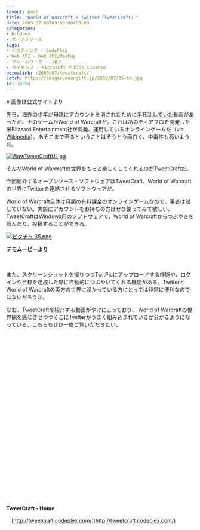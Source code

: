 ```yaml
---
layout: post
title: "World of Warcraft + Twitter「TweetCraft」"
date: 2009-07-06T09:00:00+09:00
categories:
- Windows
- オープンソース
tags: 
- ホスティング - CodePlex
- Web API - Web API/Mashup
- フレームワーク - .NET
- ライセンス - Microsoft Public License
permalink: /2009/07/tweetcraft/
catch: https://images.moongift.jp/2009/07/35-tm.jpg
id: 16594
---
```

※ 画像は公式サイトより

  

先日、海外の少年が母親にアカウントを消されたために[半狂乱していた動画](http://www.youtube.com/watch?v=YersIyzsOpc)があったが、そのゲームがWorld of Warcraftだ。これはあのディアブロを開発した米Blizzard Entertainment社が開発、運用しているオンラインゲームだ（via [Wikipedia](http://ja.wikipedia.org/wiki/World_of_Warcraft)）。あそこまで至るということはそうとう面白く、中毒性も高いようだ。

  

[![WowTweetCraftUI.jpg](https://images.moongift.jp/2009/07/wowtweetcraftui-tm.jpg)](https://images.moongift.jp/2009/07/wowtweetcraftui.jpg)

  

そんなWorld of Warcraftの世界をもっと楽しくしてくれるのがTweetCraftだ。

  

今回紹介するオープンソース・ソフトウェアはTweetCraft、World of Warcraftの世界にTwitterを連結させるソフトウェアだ。

  
<!--more-->

World of Warcraft自体は月額の有料課金のオンラインゲームなので、筆者は試していない。実際にアカウントをお持ちの方はぜひ使ってみて欲しい。TweetCraftはWindows用のソフトウェアで、World of Warcraftからつぶやきを読んだり、投稿することができる。

  

[![ピクチャ 35.png](https://images.moongift.jp/2009/07/35-tm.jpg)](https://images.moongift.jp/2009/07/35.png)  
  
**デモムービーより**

  

　

  

また、スクリーンショットを撮りつつTwitPicにアップロードする機能や、ログインや目標を達成した際に自動的につぶやいてくれる機能がある。TwitterとWorld of Warcraftの両方の世界に浸かっている方にとっては非常に便利なのではないだろうか。

  

なお、TweetCraftを紹介する動画がやけにこっており、 World of Warcraftの世界観を感じさせつつそこにTwitterがうまく組み込まれているか分かるようになっている。こちらもぜひ一度ご覧いただきたい。

  

<object width="425" height="344"><br><param name="movie" value="http://www.youtube.com/v/lfUDUAtG7Rs&amp;hl=ja&amp;fs=1&amp;">
<br><param name="allowFullScreen" value="true">
<br><param name="allowscriptaccess" value="always">
<br><embed src="http://www.youtube.com/v/lfUDUAtG7Rs&amp;hl=ja&amp;fs=1&amp;" type="application/x-shockwave-flash" allowscriptaccess="always" allowfullscreen="true" width="425" height="344"></embed><br></object>

  

　

  

**TweetCraft - Home**  
  
　[http://tweetcraft.codeplex.com/](http://tweetcraft.codeplex.com/)

  
